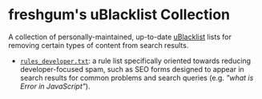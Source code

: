 # freshgum's uBlacklist Collection

A collection of personally-maintained, up-to-date [uBlacklist](https://iorate.github.io/ublacklist/docs) 
lists for removing certain types of content from search results.

- [`rules_developer.txt`](./rules_developer.txt): a rule list specifically oriented
  towards reducing developer-focused spam, such as SEO forms designed to appear in
  search results for common problems and search queries (e.g. *"what is Error in JavaScript"*).
